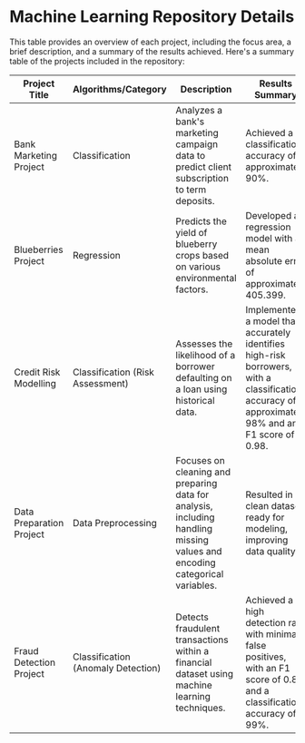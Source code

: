 # Machine Learning Repository Details

This table provides an overview of each project, including the focus area, a brief description, and a summary of the results achieved.
Here's a summary table of the projects included in the repository:

| Project Title               | Algorithms/Category       | Description                                                                 | Results Summary                                                       |
|-----------------------------|---------------------------|-----------------------------------------------------------------------------|-----------------------------------------------------------------------|
| Bank Marketing Project      | Classification            | Analyzes a bank's marketing campaign data to predict client subscription to term deposits. | Achieved a classification accuracy of approximately 90%.              |
| Blueberries Project         | Regression                | Predicts the yield of blueberry crops based on various environmental factors. | Developed a regression model with a mean absolute error of approximately 405.399.                |
| Credit Risk Modelling       | Classification (Risk Assessment)          | Assesses the likelihood of a borrower defaulting on a loan using historical data. | Implemented a model that accurately identifies high-risk borrowers, with a classification accuracy of approximately 98% and an F1 score of 0.98.  |
| Data Preparation Project    | Data Preprocessing        | Focuses on cleaning and preparing data for analysis, including handling missing values and encoding categorical variables. | Resulted in a clean dataset ready for modeling, improving data quality. |
| Fraud Detection Project     | Classification (Anomaly Detection)         | Detects fraudulent transactions within a financial dataset using machine learning techniques. | Achieved a high detection rate with minimal false positives, with an F1 score of 0.86 and a classification accuracy of 99%.         |

